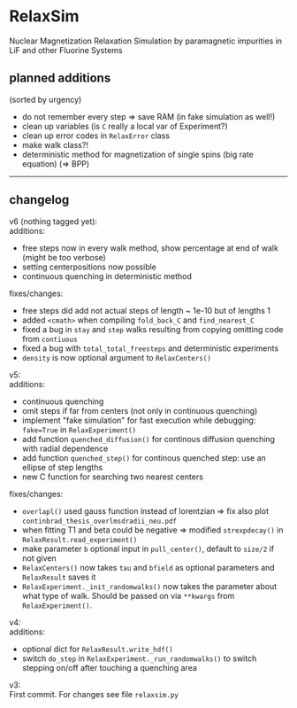 RelaxSim
========

Nuclear Magnetization Relaxation Simulation by paramagnetic impurities in LiF and other Fluorine Systems

planned additions
-----------------
(sorted by urgency)

* do not remember every step => save RAM (in fake simulation as well!)
* clean up variables (is `C` really a local var of Experiment?)
* clean up error codes in `RelaxError` class
* make walk class?!
* deterministic method for magnetization of single spins (big rate equation) (=> BPP)

* * *

changelog
---------

v6 (nothing tagged yet):  
additions:
* free steps now in every walk method, show percentage at end of walk (might be too verbose)
* setting centerpositions now possible
* continuous quenching in deterministic method


fixes/changes:
* free steps did add not actual steps of length ~ 1e-10 but of lengths 1
* added `<cmath>` when compiling `fold_back_C` and `find_nearest_C`
* fixed a bug in `stay` and `step` walks resulting from copying omitting code from `contiuous`
* fixed a bug with `total_total_freesteps` and deterministic experiments
* `density` is now optional argument to `RelaxCenters()`


v5:  
additions:
* continuous quenching
* omit steps if far from centers (not only in continuous quenching)
* implement "fake simulation" for fast execution while debugging: `fake=True` in `RelaxExperiment()`
* add function `quenched_diffusion()` for continous diffusion quenching with radial dependence
* add function `quenched_step()` for continous quenched step: use an ellipse of step lengths
* new C function for searching two nearest centers

fixes/changes:
* `overlapl()` used gauss function instead of lorentzian => fix also plot `continbrad_thesis_overlmsdradii_neu.pdf`
* when fitting T1 and beta could be negative => modified `strexpdecay()` in `RelaxResult.read_experiment()`
* make parameter `b` optional input in `pull_center()`, default to `size/2` if not given
* `RelaxCenters()` now takes `tau` and `bfield` as optional parameters and `RelaxResult` saves it
* `RelaxExperiment._init_randomwalks()` now takes the parameter about what type of walk. Should be passed on via `**kwargs` from `RelaxExperiment()`.

v4:  
additions:

* optional dict for `RelaxResult.write_hdf()`
* switch `do_step` in `RelaxExperiment._run_randomwalks()` to switch stepping on/off after touching a quenching area

v3:  
First commit.
For changes see file `relaxsim.py`

